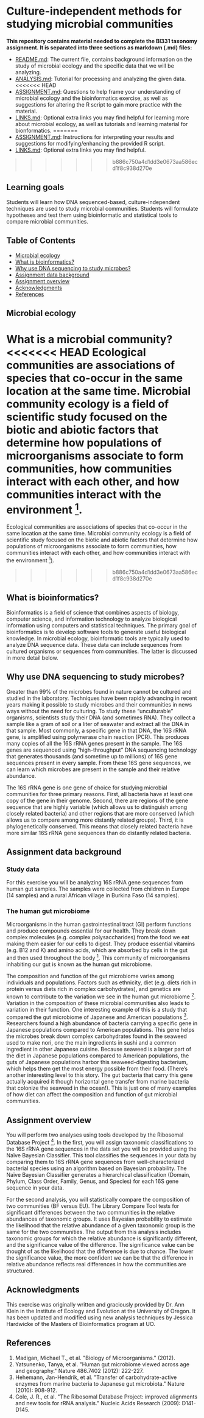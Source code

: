 # Culture-independent methods for studying microbial communities

**This repository contains material needed to complete the BI331 taxonomy assignment. It is separated into three sections as markdown (.md) files:**

* [README.md](https://github.com/jmicrobe/BI331-taxonomy/blob/master/README.md): The current file, contains background information on the study of microbial ecology and the specific data that we will be analyzing.
* [ANALYSIS.md](https://github.com/jmicrobe/BI331-taxonomy/blob/master/ANALYSIS.md): Tutorial for processing and analyzing the given data.
<<<<<<< HEAD
* [ASSIGNMENT.md](https://github.com/jmicrobe/BI331-taxonomy/blob/master/ASSIGNMENT.md): Questions to help frame your understanding of microbial ecology and the bioinformatics exercise, as well as suggestions for altering the R script to gain more practice with the material.
* [LINKS.md](https://github.com/jmicrobe/BI331-taxonomy/blob/master/LINKS.md): Optional extra links you may find helpful for learning more about microbial ecology, as well as tutorials and learning material for bionformatics.
=======
* [ASSIGNMENT.md](https://github.com/jmicrobe/BI331-taxonomy/blob/master/ASSIGNMENT.md): Instructions for interpreting your results and suggestions for modifying/enhancing the provided R script.
* [LINKS.md](https://github.com/jmicrobe/BI331-taxonomy/blob/master/LINKS.md): Optional extra links you may find helpful.
>>>>>>> b886c750a4d1dd3e0673aa586ecd1f8c938d270e

## Learning goals

Students will learn how DNA sequenced-based, culture-independent techniques are used to study microbial communities. Students will formulate hypotheses and test them using bioinformatic and statistical tools to compare microbial communities.

## Table of Contents  

* [Microbial ecology](#microbial-ecology)
* [What is bioinformatics?](#what-is-bioinformatics)
* [Why use DNA sequencing to study microbes?](#why-use-dna-sequencing-to-study-microbes)
* [Assignment data background](#assignment-data-background)
* [Assignment overview](#assignment-overview)
* [Acknowledgments](#acknowledgments)
* [References](#references)

## Microbial ecology
What is a microbial community?
<<<<<<< HEAD
Ecological communities are associations of species that co-occur in the same location at the same time. Microbial community ecology is a field of scientific study focused on the biotic and abiotic factors that determine how populations of microorganisms associate to form communities, how communities interact with each other, and how communities interact with the environment [<sup>1</sup>](#references).
=======
Ecological communities are associations of species that co-occur in the same location at the same time. Microbial community ecology is a field of scientific study focused on the biotic and abiotic factors that determine how populations of microorganisms associate to form communities, how communities interact with each other, and how communities interact with the environment [<sup>1</sup>)](#references).
>>>>>>> b886c750a4d1dd3e0673aa586ecd1f8c938d270e

## What is bioinformatics?
Bioinformatics is a field of science that combines aspects of biology, computer science, and information technology to analyze biological information using computers and statistical techniques. The primary goal of bioinformatics is to develop software tools to generate useful biological knowledge. In microbial ecology, bioinformatic tools are typically used to analyze DNA sequence data. These data can include sequences from cultured organisms or sequences from communities. The latter is discussed in more detail below.

## Why use DNA sequencing to study microbes?
Greater than 99% of the microbes found in nature cannot be cultured and studied in the laboratory. Techniques have been rapidly advancing in recent years making it possible to study microbes and their communities in news ways without the need for culturing. To study these “unculturable” organisms, scientists study their DNA (and sometimes RNA). They collect a sample like a gram of soil or a liter of seawater and extract all the DNA in that sample. Most commonly, a specific gene in that DNA, the 16S rRNA gene, is amplified using polymerase chain reaction (PCR). This produces many copies of all the 16S rRNA genes present in the sample. The 16S genes are sequenced using “high-throughput” DNA sequencing technology that generates thousands (and sometime up to millions) of 16S gene sequences present in every sample. From these 16S gene sequences, we can learn which microbes are present in the sample and their relative abundance.

The 16S rRNA gene is one gene of choice for studying microbial communities for three primary reasons. First, all bacteria have at least one copy of the gene in their genome. Second, there are regions of the gene sequence that are highly variable (which allows us to distinguish among closely related bacteria) and other regions that are more conserved (which allows us to compare among more distantly related groups). Third, it is phylogenetically conserved. This means that closely related bacteria have more similar 16S rRNA gene sequences than do distantly related bacteria.

## Assignment data background
### Study data

For this exercise you will be analyzing 16S rRNA gene sequences from human gut samples. The samples were collected from children in Europe (14 samples) and a rural African village in Burkina Faso (14 samples).

### The human gut microbiome

Microorganisms in the human gastrointestinal tract (GI) perform functions and produce compounds essential for our health. They break down complex molecules (e.g. complex polysaccharides) from the food we eat making them easier for our cells to digest. They produce essential vitamins (e.g. B12 and K) and amino acids, which are absorbed by cells in the gut and then used throughout the body [<sup>1</sup>](#references). This community of microorganisms inhabiting our gut is known as the human gut microbiome.

The composition and function of the gut microbiome varies among individuals and populations. Factors such as ethnicity, diet (e.g. diets rich in protein versus diets rich in complex carbohydrates), and genetics are known to contribute to the variation we see in the human gut microbiome [<sup>2</sup>](#references). Variation in the composition of these microbial communities also leads to variation in their function. One interesting example of this is a study that compared the gut microbiome of Japanese and American populations [<sup>3</sup>](#references). Researchers found a high abundance of bacteria carrying a specific gene in Japanese populations compared to American populations. This gene helps the microbes break down complex carbohydrates found in the seaweed used to make nori, one the main ingredients in sushi and a common ingredient in other Japanese cuisine. Because seaweed is a larger part of the diet in Japanese populations compared to American populations, the guts of Japanese populations harbor this seaweed-digesting bacterium, which helps them get the most energy possible from their food.  (There’s another interesting level to this story.  The gut bacteria that carry this gene actually acquired it though horizontal gene transfer from marine bacteria that colonize the seaweed in the ocean!). This is just one of many examples of how diet can affect the composition and function of gut microbial communities.

## Assignment overview

You will perform two analyses using tools developed by the Ribosomal Database Project [<sup>4</sup>](#references). In the first, you will assign taxonomic classifications to the 16S rRNA gene sequences in the data set you will be provided using the Naïve Bayesian Classifier. This tool classifies the sequences in your data by comparing them to 16S rRNA gene sequences from well-characterized bacterial species using an algorithm based on Bayesian probability. The Naïve Bayesian Classifier generates a hierarchical classification (Domain, Phylum, Class Order, Family, Genus, and Species) for each 16S gene sequence in your data.  

For the second analysis, you will statistically compare the composition of two communities (BF versus EU). The Library Compare Tool tests for significant differences between the two communities in the relative abundances of taxonomic groups. It uses Bayesian probability to estimate the likelihood that the relative abundance of a given taxonomic group is the same for the two communities. The output from this analysis includes taxonomic groups for which the relative abundance is significantly different, and the significance value of the difference. The significance value can be thought of as the likelihood that the difference is due to chance. The lower the significance value, the more confident we can be that the difference in relative abundance reflects real differences in how the communities are structured.

## Acknowledgments
This exercise was originally written and graciously provided  by Dr. Ann Klein in the Institute of Ecology and Evolution at the University of Oregon. It has been updated and modified using new analysis techniques by Jessica Hardwicke of the Masters of Bioinformatics program at UO.  

## References
1.	Madigan, Michael T., et al. "Biology of Microorganisms." (2012).
2.	Yatsunenko, Tanya, et al. "Human gut microbiome viewed across age and geography." Nature 486.7402 (2012): 222-227.
3.	Hehemann, Jan-Hendrik, et al. "Transfer of carbohydrate-active enzymes from marine bacteria to Japanese gut microbiota." Nature (2010): 908-912.
4.	Cole, J. R., et al. "The Ribosomal Database Project: improved alignments and new tools for rRNA analysis." Nucleic Acids Research (2009): D141-D145.
